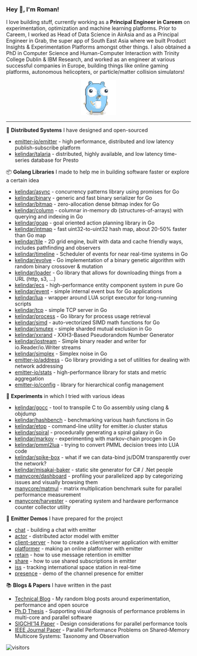### Hey 👋, I'm Roman!

I love building stuff, currently working as a **Principal Engineer in Careem** on experimentation, optimization and machine learning platforms. Prior to Careem, I worked as Head of Data Science in AirAsia and as a Principal Engineer in Grab, the super app of South East Asia where we built Product Insights & Experimentation Platforms amongst other things. I also obtained a PhD in Computer Science and Human-Computer Interaction with Trinity College Dublin & IBM Research, and worked as an engineer at various successful companies in Europe, building things like online gaming platforms, autonomous helicopters, or particle/matter collision simulators!

<p align="center">
    <img height="96" src="https://raw.githubusercontent.com/kelindar/kelindar/master/.assets/gopher.gif">
</p>

---

🚀 **Distributed Systems** I have designed and open-sourced

* [emitter-io/emitter](https://github.com/emitter-io/emitter)  - high performance, distributed and low latency publish-subscribe platform
* [kelindar/talaria](https://github.com/kelindar/talaria) - distributed, highly available, and low latency time-series database for Presto


📦 **Golang Libraries** I made to help me in building software faster or explore a certain idea

* [kelindar/async](https://github.com/kelindar/async) - concurrency patterns library using promises for Go
* [kelindar/binary](https://github.com/kelindar/binary) - generic and fast binary serializer for Go
* [kelindar/bitmap](https://github.com/kelindar/bitmap) - zero-allocation dense bitmap index for Go
* [kelindar/column](https://github.com/kelindar/column) - columnar in-memory db (structures-of-arrays) with querying and indexing in Go
* [kelindar/goap](https://github.com/kelindar/goap) - goal oriented action planning library in Go
* [kelindar/intmap](https://github.com/kelindar/intmap) - fast uint32-to-uint32 hash map, about 20-50% faster than Go map
* [kelindar/tile](https://github.com/kelindar/tile) - 2D grid engine, built with data and cache friendly ways, includes pathfinding and observers
* [kelindar/timeline](https://github.com/kelindar/timeline) - Scheduler of events for near real-time systems in Go
* [kelindar/evolve](https://github.com/kelindar/evolve) - Go implementation of a binary genetic algorithm with random binary crossover & mutation
* [kelindar/loader](https://github.com/kelindar/loader) - Go library that allows for downloading things from a URL (http, s3, ...)
* [kelindar/ecs](https://github.com/kelindar/ecs) - high-performance entity component system in pure Go
* [kelindar/event](https://github.com/kelindar/event) - simple internal event bus for Go applications
* [kelindar/lua](https://github.com/kelindar/lua) - wrapper around LUA script executor for long-running scripts
* [kelindar/tcp](https://github.com/kelindar/tcp) - simple TCP server in Go
* [kelindar/process](https://github.com/kelindar/process) - Go library for process usage retrieval
* [kelindar/simd](https://github.com/kelindar/simd) - auto-vectorized SIMD math functions for Go
* [kelindar/smutex](https://github.com/kelindar/smutex) - simple sharded mutual exclusion in Go
* [kelindar/xxrand](https://github.com/kelindar/xxrand) - XXH3-Based Pseudorandom Number Generator
* [kelindar/iostream](https://github.com/kelindar/iostream) - Simple binary reader and writer for io.Reader/io.Writer streams
* [kelindar/simplex](https://github.com/kelindar/simplex) - Simplex noise in Go
* [emitter-io/address](https://github.com/emitter-io/address) - Go library providing a set of utilities for dealing with network addressing
* [emitter-io/stats](https://github.com/emitter-io/stats) - high-performance library for stats and metric aggregation
* [emitter-io/config](https://github.com/emitter-io/config) - library for hierarchical config management

🧪 **Experiments** in which I tried with various ideas

* [kelindar/gocc](https://github.com/kelindar/gocc) - tool to transpile C to Go assembly using clang & objdump
* [kelindar/hashbench](https://github.com/kelindar/hashbench) - benchmarking various hash functions in Go
* [kelindar/etop](https://github.com/kelindar/etop) - command-line utility for emitter.io cluster status
* [kelindar/spiral](https://github.com/kelindar/spiral) - procedurally generating a spiral galaxy in Go
* [kelindar/markov](https://github.com/kelindar/markov) - experimenting with markov-chain procgen in Go
* [kelindar/pmml2lua](https://github.com/kelindar/pmml2lua) - trying to convert PMML decision trees into LUA code
* [kelindar/spike-box](https://github.com/kelindar/spike-box) - what if we can data-bind js/DOM transparently over the network?
* [kelindar/misakai-baker](https://github.com/kelindar/misakai-baker) - static site generator for C# / .Net people
* [manycore/dashboard](https://github.com/manycore/manycore-dashboard) - profiling your parallelized app by categorizing issues and visually browsing them
* [manycore/matmul](https://github.com/manycore/matmul) - matrix multiplication benchmark suite for parallel performance measurement
* [manycore/harvester](https://github.com/manycore/harvester) - operating system and hardware performance counter collector utility

🎨 **Emitter Demos** I have prepared for the project

* [chat](https://github.com/kelindar/demo-chat) - building a chat with emitter
* [actor](https://github.com/kelindar/emitter-actor) - distributed actor model with emitter
* [client-server](https://github.com/kelindar/emitter-client-server) - how to create a client/server application with emitter
* [platformer](https://github.com/kelindar/emitter-platformer) - making an online platformer with emitter
* [retain](https://github.com/kelindar/emitter-retain) - how to use message retention in emitter
* [share](https://github.com/kelindar/emitter-share) - how to use shared subscriptions in emitter
* [iss](https://github.com/kelindar/iss) - tracking international space station in real-time
* [presence](https://github.com/kelindar/demo-presence) - demo of the channel presence for emitter

📚 **Blogs & Papers** I have written in the past

* [Technical Blog](https://rpc.io/) - My random blog posts around experimentation, performance and open source
* [Ph.D Thesis](http://www.tara.tcd.ie/handle/2262/82892) - Supporting visual diagnosis of performance problems in multi-core and parallel software
* [SIGCHI'14 Paper](https://dl.acm.org/doi/10.1145/2556288.2557350) - Design considerations for parallel performance tools
* [IEEE Journal Paper](https://ieeexplore.ieee.org/document/7386691/) - Parallel Performance Problems on Shared-Memory Multicore Systems: Taxonomy and Observation


![visitors](https://visitor-badge.laobi.icu/badge?page_id=kelindar.kelindar)
